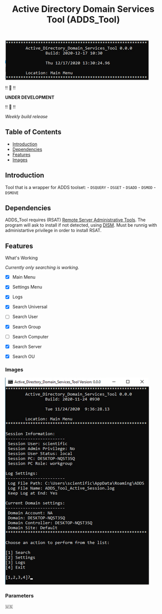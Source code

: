 <h1 align="center"> Active Directory Domain Services Tool (ADDS_Tool) </h1> <br>

![Main Banner](./images/ADDS_T_Main_Banner.png)

:bangbang:  :construction:  :bangbang:

**UNDER DEVELOPMENT**

 :bangbang:  :construction:  :bangbang:
 
*Weekly build release*


## Table of Contents

- [Introduction](#introduction)
- [Dependencies](#Dependencies)
- [Features](#features)
- [Images](#Images)

## Introduction

Tool that is a wrapper for ADDS toolset:
	- `DSQUERY`
	- `DSGET`
	- `DSADD`
	- `DSMOD`
	- `DSMOVE`	

## Dependencies

ADDS_Tool requires (RSAT) [Remote Server Administrative Tools](https://docs.microsoft.com/en-us/troubleshoot/windows-server/system-management-components/remote-server-administration-tools). 
The program will ask to install if not detected, using [DISM](https://docs.microsoft.com/en-us/windows-hardware/manufacture/desktop/what-is-dism). 
Must be runnig with administartive privilege in order to install RSAT. 

## Features

 What's Working

*Currently only searching is working.*

- [X] Main Menu
- [X] Settings Menu
- [X] Logs
- [X] Search Universal
- [ ] Search User
- [X] Search Group
- [ ] Search Computer
- [X] Search Server
- [X] Search OU


### Images

![Main Menu](./images/Main_Menu_Local.png)




### Parameters





:us: